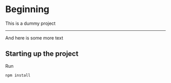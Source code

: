 # Beginning

This is a dummy project

---

And here is some more text

## Starting up the project 

Run 
```
npm install
```